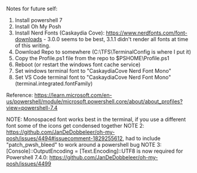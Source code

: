 Notes for future self:

1. Install powershell 7
2. Install Oh My Posh
3. Install Nerd Fonts (Caskaydia Cove): https://www.nerdfonts.com/font-downloads - 3.0.0 seems to be best, 3.1.1 didn't render all fonts at time of this writing.
4. Download Repo to somewhere (C:\TFS\TerminalConfig is where I put it)
5. Copy the Profile.ps1 file from the repo to $PSHOME\Profile.ps1 
6. Reboot (or restart the windows font cache service)
7. Set windows terminal font to "CaskaydiaCove Nerd Font Mono"
8. Set VS Code terminal font to "CaskaydiaCove Nerd Font Mono" (terminal.integrated.fontFamily)

Reference:
https://learn.microsoft.com/en-us/powershell/module/microsoft.powershell.core/about/about_profiles?view=powershell-7.4

NOTE: Monospaced font works best in the terminal, if you use a different font some of the icons get condensed together
NOTE 2: https://github.com/JanDeDobbeleer/oh-my-posh/issues/4494#issuecomment-1829255612, had to include "patch_pwsh_bleed" to work around a powershell bug
NOTE 3: [Console]::OutputEncoding = [Text.Encoding]::UTF8 is now required for Powershell 7.4.0: https://github.com/JanDeDobbeleer/oh-my-posh/issues/4499